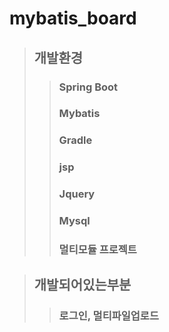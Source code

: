 # mybatis_board
> ## 개발환경
>> ### Spring Boot
>> ### Mybatis
>> ### Gradle
>> ### jsp
>> ### Jquery
>> ### Mysql
>> ### 멀티모듈 프로젝트

> ## 개발되어있는부분
>> ### 로그인, 멀티파일업로드 
